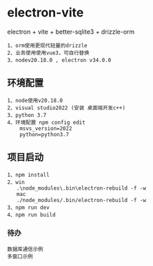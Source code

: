 # electron-vite

electron + vite + better-sqlite3 + drizzle-orm

    1、orm使用更现代轻量的drizzle
    2、业务使用使用vue3，可自行替换
    3、nodev20.18.0 , electron v34.0.0
## 环境配置
    1、node使用v20.18.0
    2、visual studio2022 (安装 桌面端开发c++)
    3、python 3.7
    4、环境配置 npm config edit
        msvs_version=2022
        python=python3.7
## 项目启动
    1、npm install
    2、win 
       .\node_modules\.bin\electron-rebuild -f -w
       mac
       ./node_modules/.bin/electron-rebuild -f -w
    3、npm run dev
    4、npm run build
    
### 待办
    数据库通信示例
    多窗口示例